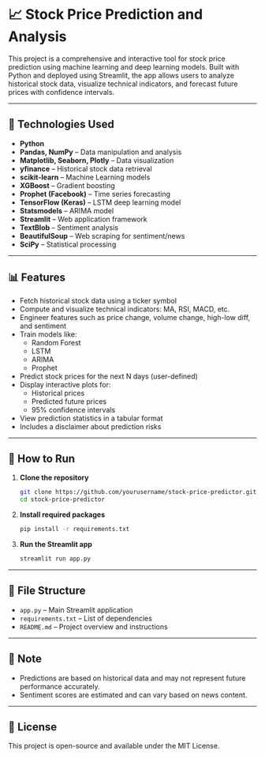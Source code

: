 
# 📈 Stock Price Prediction and Analysis

This project is a comprehensive and interactive tool for stock price prediction using machine learning and deep learning models. Built with Python and deployed using Streamlit, the app allows users to analyze historical stock data, visualize technical indicators, and forecast future prices with confidence intervals.

---

## 🔧 Technologies Used

- **Python**  
- **Pandas, NumPy** – Data manipulation and analysis  
- **Matplotlib, Seaborn, Plotly** – Data visualization  
- **yfinance** – Historical stock data retrieval  
- **scikit-learn** – Machine Learning models  
- **XGBoost** – Gradient boosting  
- **Prophet (Facebook)** – Time series forecasting  
- **TensorFlow (Keras)** – LSTM deep learning model  
- **Statsmodels** – ARIMA model  
- **Streamlit** – Web application framework  
- **TextBlob** – Sentiment analysis  
- **BeautifulSoup** – Web scraping for sentiment/news  
- **SciPy** – Statistical processing  

---

## 📊 Features

- Fetch historical stock data using a ticker symbol
- Compute and visualize technical indicators: MA, RSI, MACD, etc.
- Engineer features such as price change, volume change, high-low diff, and sentiment
- Train models like:
  - Random Forest
  - LSTM
  - ARIMA
  - Prophet
- Predict stock prices for the next N days (user-defined)
- Display interactive plots for:
  - Historical prices
  - Predicted future prices
  - 95% confidence intervals
- View prediction statistics in a tabular format
- Includes a disclaimer about prediction risks

---

## 🚀 How to Run

1. **Clone the repository**
   ```bash
   git clone https://github.com/yourusername/stock-price-predictor.git
   cd stock-price-predictor
   ```

2. **Install required packages**
   ```bash
   pip install -r requirements.txt
   ```

3. **Run the Streamlit app**
   ```bash
   streamlit run app.py
   ```

---

## 📁 File Structure

- `app.py` – Main Streamlit application
- `requirements.txt` – List of dependencies
- `README.md` – Project overview and instructions

---

## 📌 Note

- Predictions are based on historical data and may not represent future performance accurately.
- Sentiment scores are estimated and can vary based on news content.

---

## 📜 License

This project is open-source and available under the MIT License.
